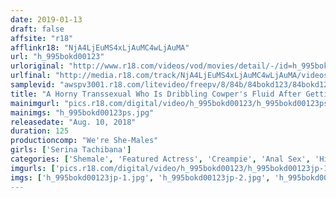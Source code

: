 ```yaml
---
date: 2019-01-13
draft: false
affsite: "r18"
afflinkr18: "NjA4LjEuMS4xLjAuMC4wLjAuMA"
url: "h_995bokd00123"
urloriginal: "http://www.r18.com/videos/vod/movies/detail/-/id=h_995bokd00123"
urlfinal: "http://media.r18.com/track/NjA4LjEuMS4xLjAuMC4wLjAuMA/videos/vod/movies/detail/-/id=h_995bokd00123"
samplevid: "awspv3001.r18.com/litevideo/freepv/8/84b/84bokd123/84bokd123_dmb_w.mp4"
title: "A Horny Transsexual Who Is Dribbling Cowper's Fluid After Getting A Dose Of Horse Stimulation Drugs Serina Tachibana"
mainimgurl: "pics.r18.com/digital/video/h_995bokd00123/h_995bokd00123ps.jpg"
mainimgs: "h_995bokd00123ps.jpg"
releasedate: "Aug. 10, 2018"
duration: 125
productioncomp: "We're She-Males"
girls: ['Serina Tachibana']
categories: ['Shemale', 'Featured Actress', 'Creampie', 'Anal Sex', 'Hi-Def']
imgurls: ['pics.r18.com/digital/video/h_995bokd00123/h_995bokd00123jp-1.jpg', 'pics.r18.com/digital/video/h_995bokd00123/h_995bokd00123jp-2.jpg', 'pics.r18.com/digital/video/h_995bokd00123/h_995bokd00123jp-3.jpg', 'pics.r18.com/digital/video/h_995bokd00123/h_995bokd00123jp-4.jpg', 'pics.r18.com/digital/video/h_995bokd00123/h_995bokd00123jp-5.jpg', 'pics.r18.com/digital/video/h_995bokd00123/h_995bokd00123jp-6.jpg', 'pics.r18.com/digital/video/h_995bokd00123/h_995bokd00123jp-7.jpg', 'pics.r18.com/digital/video/h_995bokd00123/h_995bokd00123jp-8.jpg', 'pics.r18.com/digital/video/h_995bokd00123/h_995bokd00123jp-9.jpg', 'pics.r18.com/digital/video/h_995bokd00123/h_995bokd00123jp-10.jpg', 'pics.r18.com/digital/video/h_995bokd00123/h_995bokd00123jp-11.jpg', 'pics.r18.com/digital/video/h_995bokd00123/h_995bokd00123jp-12.jpg', 'pics.r18.com/digital/video/h_995bokd00123/h_995bokd00123jp-13.jpg', 'pics.r18.com/digital/video/h_995bokd00123/h_995bokd00123jp-14.jpg', 'pics.r18.com/digital/video/h_995bokd00123/h_995bokd00123jp-15.jpg', 'pics.r18.com/digital/video/h_995bokd00123/h_995bokd00123jp-16.jpg', 'pics.r18.com/digital/video/h_995bokd00123/h_995bokd00123jp-17.jpg', 'pics.r18.com/digital/video/h_995bokd00123/h_995bokd00123jp-18.jpg', 'pics.r18.com/digital/video/h_995bokd00123/h_995bokd00123jp-19.jpg', 'pics.r18.com/digital/video/h_995bokd00123/h_995bokd00123jp-20.jpg']
imgs: ['h_995bokd00123jp-1.jpg', 'h_995bokd00123jp-2.jpg', 'h_995bokd00123jp-3.jpg', 'h_995bokd00123jp-4.jpg', 'h_995bokd00123jp-5.jpg', 'h_995bokd00123jp-6.jpg', 'h_995bokd00123jp-7.jpg', 'h_995bokd00123jp-8.jpg', 'h_995bokd00123jp-9.jpg', 'h_995bokd00123jp-10.jpg', 'h_995bokd00123jp-11.jpg', 'h_995bokd00123jp-12.jpg', 'h_995bokd00123jp-13.jpg', 'h_995bokd00123jp-14.jpg', 'h_995bokd00123jp-15.jpg', 'h_995bokd00123jp-16.jpg', 'h_995bokd00123jp-17.jpg', 'h_995bokd00123jp-18.jpg', 'h_995bokd00123jp-19.jpg', 'h_995bokd00123jp-20.jpg']
---
```

